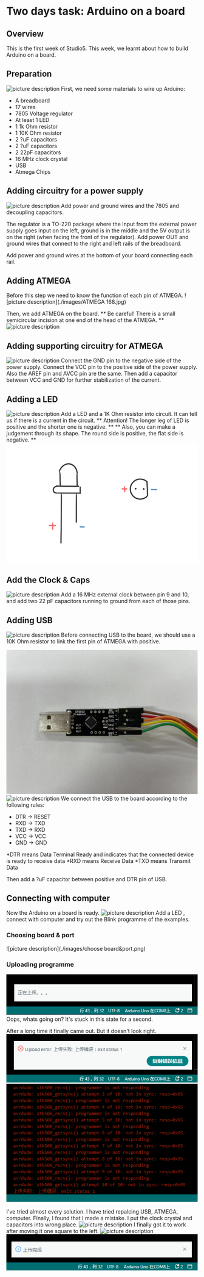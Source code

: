 # Two days task: Arduino on a board

## Overview
This is the first week of Studio5. This week, we learnt about how to build Arduino on a board.

## Preparation
![picture description](./images/preparation.jpg)
First, we need some materials to wire up Arduino:
* A breadboard
* 17 wires
* 7805 Voltage regulator
* At least 1 LED
* 1 1k Ohm resistor
* 1 10K Ohm resistor
* 2 ?uF capacitors
* 2 ?uF capacitors
* 2 22pF capacitors
* 16 MHz clock crystal
* USB
* Atmega Chips

## Adding circuitry for a power supply

![picture description](./images/step1.jpg)
Add power and ground wires and the 7805 and decoupling capacitors.

The regulator is a TO-220 package where the Input from the external power supply goes input on the left, ground is in the middle and the 5V output is on the right (when facing the front of the regulator). Add power OUT and ground wires that connect to the right and left rails of the breadboard.

Add power and ground wires at the bottom of your board connecting each rail.

## Adding ATMEGA
Before this step we need to know the function of each pin of ATMEGA.
![picture description](./images/ATMEGA 168.jpg)

Then, we add ATMEGA on the board.
** Be careful! There is a small semicircular incision at one end of the head of the ATMEGA. **
![picture description](./images/step2.jpg)

## Adding supporting circuitry for ATMEGA
![picture description](./images/step3.jpg)
Connect the GND pin to the negative side of the power supply.
Connect the VCC pin to the positive side of the power supply. Also the AREF pin and AVCC pin are the same.
Then add a capacitor between VCC and GND for further stabilization of the current.

## Adding a LED
![picture description](./images/step4.jpg)
Add a LED and a 1K Ohm resistor into circuit. It can tell us if there is a current in the circuit.
** Attention! The longer leg of LED is positive and the shorter one is negative. **
** Also, you can make a judgement through its shape. The round side is positive, the flat side is negative. **
![picture description](./images/LED.jpg)

## Add the Clock & Caps
![picture description](./images/step5.jpg)
Add a 16 MHz external clock between pin 9 and 10, and add two 22 pF capacitors running to ground from each of those pins.

## Adding USB
![picture description](./images/step6.jpg)
Before connecting USB to the board, we should use a 10K Ohm resistor to link the first pin of ATMEGA with positive. 

![picture description](./images/USB.jpg)
![picture description](./images/step7.jpg)
We connect the USB to the board according to the following rules:
* DTR -> RESET
* RXD -> TXD
* TXD -> RXD
* VCC -> VCC
* GND -> GND

*DTR means Data Terminal Ready and indicates that the connected device is ready to receive data
*RXD means Receive Data
*TXD means Transmit Data

Then add a ?uF capacitor between positive and DTR pin of USB.

## Connecting with computer
Now the Arduino on a board is ready.
![picture description](./images/example_blink.jpg)
Add a LED , connect with computer and try out the Blink programme of the examples.

### Choosing board & port
![picture description](./images/choose board&port.png)

### Uploading programme
![picture description](./images/error1.png)
Oops, whats going on? It's stuck in this state for a second.

After a long time it finally came out. But it doesn't look right.
![picture description](./images/error2.png)
![picture description](./images/error3.png)

I've tried almost every solution. I have tried repalcing USB, ATMEGA, computer.
Finally, I found that I made a mistake. I put the clock crystal and capacitors into wrong place.
![picture description](./images/wrong.jpg)
I finally got it to work after moving it one square to the left.
![picture description](./images/correct.jpg)
![picture description](./images/upload.png)
